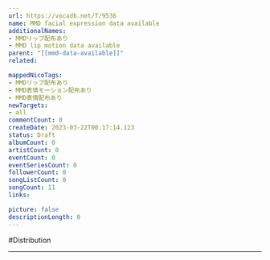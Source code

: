 ```yaml
---
url: https://vocadb.net/T/9536
name: MMD facial expression data available
additionalNames: 
- MMDリップ配布あり
- MMD lip motion data available
parent: "[[mmd-data-available]]"
related:

mappedNicoTags:
- MMDリップ配布あり
- MMD表情モーション配布あり
- MMD表情配布あり
newTargets:
- all
commentCount: 0
createDate: 2023-03-22T00:17:14.123
status: Draft
albumCount: 0
artistCount: 0
eventCount: 0
eventSeriesCount: 0
followerCount: 0
songListCount: 0
songCount: 11
links: 

picture: false
descriptionLength: 0
---
```


#Distribution



---

